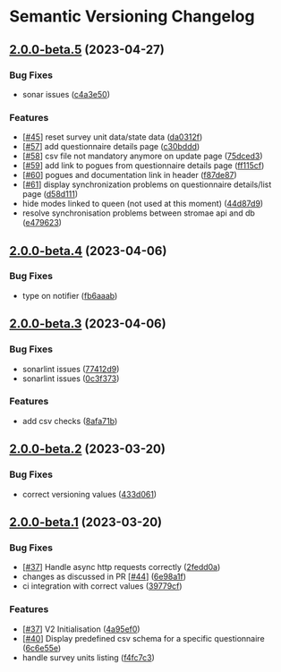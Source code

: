 # Semantic Versioning Changelog

## [2.0.0-beta.5](https://github.com/InseeFr/Public-Enemy/compare/2.0.0-beta.4...2.0.0-beta.5) (2023-04-27)


### Bug Fixes

* sonar issues ([c4a3e50](https://github.com/InseeFr/Public-Enemy/commit/c4a3e50230237e046db4cf300a668a2ab8e2a04b))


### Features

* [[#45](https://github.com/InseeFr/Public-Enemy/issues/45)] reset survey unit data/state data ([da0312f](https://github.com/InseeFr/Public-Enemy/commit/da0312fb2d160820c6cf2c37ab6a889553395a26))
* [[#57](https://github.com/InseeFr/Public-Enemy/issues/57)] add questionnaire details page ([c30bddd](https://github.com/InseeFr/Public-Enemy/commit/c30bdddcbdadaf1e5a26ade91ca333bb65c994bb))
* [[#58](https://github.com/InseeFr/Public-Enemy/issues/58)] csv file not mandatory anymore on update page ([75dced3](https://github.com/InseeFr/Public-Enemy/commit/75dced330e960a0516bb92ec78355605f4816c51))
* [[#59](https://github.com/InseeFr/Public-Enemy/issues/59)] add link to pogues from questionnaire details page ([ff115cf](https://github.com/InseeFr/Public-Enemy/commit/ff115cf348360da981794294a1f92cd47dc4a113))
* [[#60](https://github.com/InseeFr/Public-Enemy/issues/60)] pogues and documentation link in header ([f87de87](https://github.com/InseeFr/Public-Enemy/commit/f87de87111fa5ba75c5b925a7fe463158ae77e93))
* [[#61](https://github.com/InseeFr/Public-Enemy/issues/61)] display synchronization problems on questionnaire details/list page ([d58d111](https://github.com/InseeFr/Public-Enemy/commit/d58d111c3ca4d9be5175ab079115b986bc581ec8))
* hide modes linked to queen (not used at this moment) ([44d87d9](https://github.com/InseeFr/Public-Enemy/commit/44d87d990e0a11b7c1902f26fd9023798a427864))
* resolve synchronisation problems between stromae api and db ([e479623](https://github.com/InseeFr/Public-Enemy/commit/e479623dfdf8e90b14db7c4e30b0182800953fa9))

## [2.0.0-beta.4](https://github.com/InseeFr/Public-Enemy/compare/2.0.0-beta.3...2.0.0-beta.4) (2023-04-06)


### Bug Fixes

* type on notifier ([fb6aaab](https://github.com/InseeFr/Public-Enemy/commit/fb6aaab4703b5fb633add60481e61cd9e32177a5))

## [2.0.0-beta.3](https://github.com/InseeFr/Public-Enemy/compare/2.0.0-beta.2...2.0.0-beta.3) (2023-04-06)


### Bug Fixes

* sonarlint issues ([77412d9](https://github.com/InseeFr/Public-Enemy/commit/77412d9e5833f4e4f7072c4273a09cb17c87a1e2))
* sonarlint issues ([0c3f373](https://github.com/InseeFr/Public-Enemy/commit/0c3f373589a4503f2a4dc88443a4fdb3117bd55c))


### Features

* add csv checks ([8afa71b](https://github.com/InseeFr/Public-Enemy/commit/8afa71b248e0364b87df5319141613d7e63be925))

## [2.0.0-beta.2](https://github.com/InseeFr/Public-Enemy/compare/2.0.0-beta.1...2.0.0-beta.2) (2023-03-20)


### Bug Fixes

* correct versioning values ([433d061](https://github.com/InseeFr/Public-Enemy/commit/433d061de6f3e59f1df149633874054c4b5f4041))

## [2.0.0-beta.1](https://github.com/InseeFr/Public-Enemy/compare/...2.0.0-beta.1) (2023-03-20)


### Bug Fixes

* [[#37](https://github.com/InseeFr/Public-Enemy/issues/37)] Handle async http requests correctly ([2fedd0a](https://github.com/InseeFr/Public-Enemy/commit/2fedd0a69ce89522f136c046315bbb5bed4eecab))
* changes as discussed in PR [[#44](https://github.com/InseeFr/Public-Enemy/issues/44)] ([6e98a1f](https://github.com/InseeFr/Public-Enemy/commit/6e98a1f3411735fdb6630c238801e7bae23d7f58))
* ci integration with correct values ([39779cf](https://github.com/InseeFr/Public-Enemy/commit/39779cfb00e74adebf809023a6187bd1bc6a4b8d))


### Features

* [[#37](https://github.com/InseeFr/Public-Enemy/issues/37)] V2 Initialisation ([4a95ef0](https://github.com/InseeFr/Public-Enemy/commit/4a95ef08a99bda02b51362a219b24c6c7ffdbb39))
* [[#40](https://github.com/InseeFr/Public-Enemy/issues/40)] Display predefined csv schema for a specific questionnaire ([6c6e55e](https://github.com/InseeFr/Public-Enemy/commit/6c6e55e9cff42bf77f703fcd897b90c7b62546e9))
* handle survey units listing ([f4fc7c3](https://github.com/InseeFr/Public-Enemy/commit/f4fc7c30c22967d7d8af0b9c6f95c9f4ab8ce862))
